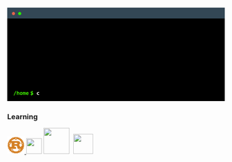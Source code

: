 <p align="center"><img src="cowsayintro.gif" /></p>

### Learning
<p>
  <a  href="https://www.rust-lang.org/" target="_blank" rel="noreferrer">
    <img height="40" width="40" src="./rust.svg" height="40" width="40" />
  </a>
  <a >
    <img src="https://cdn.jsdelivr.net/gh/devicons/devicon/icons/elm/elm-original.svg" width="36" height="36" />
  </a>
  <a style="margin-right:5px">
    <img src="https://cdn.jsdelivr.net/gh/devicons/devicon/icons/haskell/haskell-original.svg" width="60" height="60" />
  </a>
  <a style="margin-right:5px">
    <picture>
      <source media="(prefers-color-scheme: dark)" srcset="">
      <source media="(prefers-color-scheme: dark)" srcset="https://cdn.jsdelivr.net/gh/devicons/devicon/icons/lua/lua-plain-wordmark.svg">    
      <img src="https://cdn.jsdelivr.net/gh/devicons/devicon/icons/lua/lua-plain-wordmark.svg" width="46" height="46" />
    </pictiure>
  </a>
</p>

<!--
**joshuahamlet/joshuahamlet** is a ✨ _special_ ✨ repository because its `README.md` (this file) appears on your GitHub profile.

Here are some ideas to get you started:

- 🔭 I’m currently working on ...
- 🌱 I’m currently learning ...
- 👯 I’m looking to collaborate on ...
- 🤔 I’m looking for help with ...
- 💬 Ask me about ...
- 📫 How to reach me: ...
- 😄 Pronouns: ...
- ⚡ Fun fact: ...
-->
